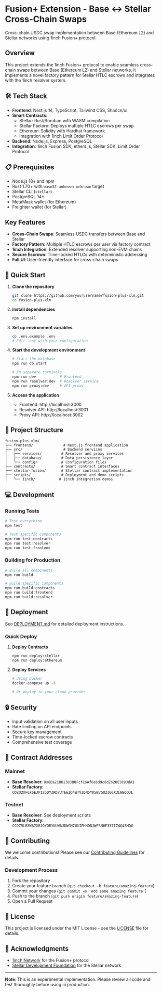 # Fusion+ Extension - Base ↔ Stellar Cross-Chain Swaps

Cross-chain USDC swap implementation between Base (Ethereum L2) and Stellar networks using 1inch Fusion+ protocol.

## Overview

This project extends the 1inch Fusion+ protocol to enable seamless cross-chain swaps between Base (Ethereum L2) and Stellar networks. It implements a novel factory pattern for Stellar HTLC escrows and integrates with the 1inch resolver system.

## 🛠️ Tech Stack

- **Frontend**: Next.js 14, TypeScript, Tailwind CSS, Shadcn/ui
- **Smart Contracts**: 
  - Stellar: Rust/Soroban with WASM compilation
  - Stellar Factory: Deploys multiple HTLC escrows per swap
  - Ethereum: Solidity with Hardhat framework
  - Integration with 1inch Limit Order Protocol
- **Backend**: Node.js, Express, PostgreSQL
- **Integration**: 1inch Fusion SDK, ethers.js, Stellar SDK, Limit Order Protocol

## 📋 Prerequisites

- Node.js 18+ and npm
- Rust 1.70+ with `wasm32-unknown-unknown` target
- Stellar CLI (`stellar`)
- PostgreSQL 14+
- MetaMask wallet (for Ethereum)
- Freighter wallet (for Stellar)

## Key Features

- **Cross-Chain Swaps**: Seamless USDC transfers between Base and Stellar
- **Factory Pattern**: Multiple HTLC escrows per user via factory contract
- **1inch Integration**: Extended resolver supporting non-EVM chains
- **Secure Escrows**: Time-locked HTLCs with deterministic addressing
- **Full UI**: User-friendly interface for cross-chain swaps

## 🏃 Quick Start

1. **Clone the repository**
   ```bash
   git clone https://github.com/yourusername/fusion-plus-xlm.git
   cd fusion-plus-xlm
   ```

2. **Install dependencies**
   ```bash
   npm install
   ```

3. **Set up environment variables**
   ```bash
   cp .env.example .env
   # Edit .env with your configuration
   ```

4. **Start the development environment**
   ```bash
   # Start the database
   npm run db:start

   # In separate terminals:
   npm run dev           # Frontend
   npm run resolver:dev  # Resolver service
   npm run proxy:dev     # API proxy
   ```

5. **Access the application**
   - Frontend: http://localhost:3000
   - Resolver API: http://localhost:3001
   - Proxy API: http://localhost:3002

## 📁 Project Structure

```
fusion-plus-xlm/
├── frontend/              # Next.js frontend application
├── src/                   # Backend services
│   ├── services/         # Resolver and proxy services
│   ├── database/         # Data persistence layer
│   └── config/           # Configuration files
├── contracts/            # Smart contract interfaces
├── stellar-fusion/       # Stellar contract implementation
├── scripts/              # Deployment and demo scripts
│   └── 1inch/           # 1inch integration demos

```


## 💻 Development

### Running Tests

```bash
# Test everything
npm test

# Test specific components
npm run test:contracts
npm run test:resolver
npm run test:frontend
```

### Building for Production

```bash
# Build all components
npm run build

# Build specific components
npm run build:contracts
npm run build:frontend
npm run build:resolver
```

## 🚢 Deployment

See [DEPLOYMENT.md](docs/DEPLOYMENT.md) for detailed deployment instructions.

### Quick Deploy

1. **Deploy Contracts**
   ```bash
   npm run deploy:stellar
   npm run deploy:ethereum
   ```

2. **Deploy Services**
   ```bash
   # Using Docker
   docker-compose up -d

   # Or deploy to your cloud provider
   ```

## 🔒 Security

- Input validation on all user inputs
- Rate limiting on API endpoints
- Secure key management
- Time-locked escrow contracts
- Comprehensive test coverage

## 🔗 Contract Addresses

### Mainnet
- **Base Resolver**: `0x8Da2180238380Fcf16Af6e6d9c8d2620E5093dA1`
- **Stellar Factory**: `CDBO2XF6X6EJPI25DYZRDY3TEE2O4WTVZQN5YK5BVGU2I66X3LWEQQJL`

### Testnet
- **Base Resolver**: See deployment scripts
- **Stellar Factory**: `CCQZ5LB3WA7XBJQYORYUUWAJDWCM7UXIEHHDNJWFSN6E337IZ4Q43MQG`

## 🤝 Contributing

We welcome contributions! Please see our [Contributing Guidelines](CONTRIBUTING.md) for details.

### Development Process
1. Fork the repository
2. Create your feature branch (`git checkout -b feature/amazing-feature`)
3. Commit your changes (`git commit -m 'Add some amazing feature'`)
4. Push to the branch (`git push origin feature/amazing-feature`)
5. Open a Pull Request

## 📄 License

This project is licensed under the MIT License - see the [LICENSE](LICENSE) file for details.

## 🙏 Acknowledgments

- [1inch Network](https://1inch.io/) for the Fusion+ protocol
- [Stellar Development Foundation](https://stellar.org/) for the Stellar network


---

**Note**: This is an experimental implementation. Please review all code and test thoroughly before using in production.